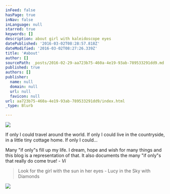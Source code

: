 ```yaml
---
inFeed: false
hasPage: true
inNav: false
inLanguage: null
starred: true
keywords: []
description: about girl with kaleidoscope eyes
datePublished: '2016-03-02T08:28:57.818Z'
dateModified: '2016-03-02T08:27:26.339Z'
title: '#about'
author: []
sourcePath: _posts/2016-02-29-aa723b75-460a-4e19-93ab-789533291dd9.md
published: true
authors: []
publisher:
  name: null
  domain: null
  url: null
  favicon: null
url: aa723b75-460a-4e19-93ab-789533291dd9/index.html
_type: Blurb

---
```

![](https://s3-us-west-2.amazonaws.com/the-grid-img/p/fb901588d53b81ed87fe2687e3307f9374a6d51d.jpg)

If only I could travel around the world. If only I could live in the countryside, in a little tiny cottage home. If only I could...

Many "if only"s fill up my life. I dream, hope and wish for many things and this blog is a representation of that. It also documents the many "if only"s that really do come true! _- Vi_

> Look for the girl with the sun in her eyes - Lucy in the Sky with Diamonds

![](https://s3-us-west-2.amazonaws.com/the-grid-img/p/63f5a9ba0aa980e6357936686aa8b1f44c37417a.png)